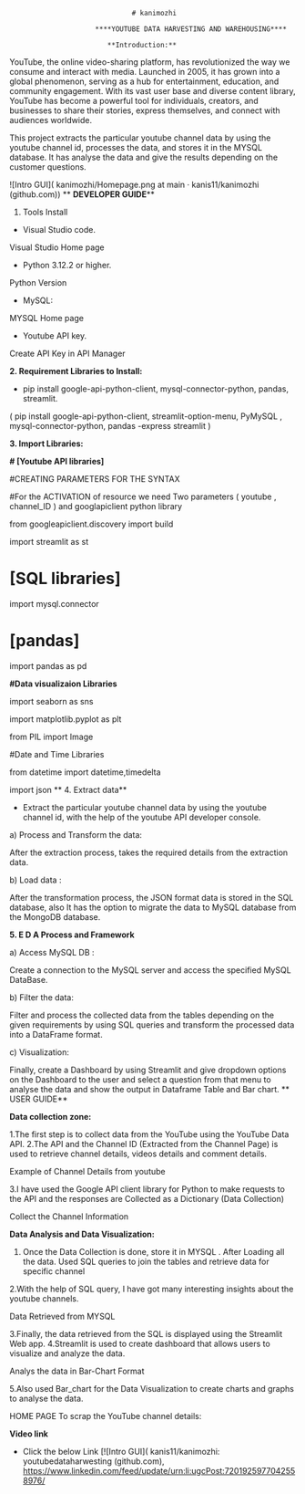                                  # kanimozhi

                         ****YOUTUBE DATA HARVESTING AND WAREHOUSING****

                            **Introduction:**

YouTube, the online video-sharing platform, has revolutionized the way we consume and interact with media. Launched in 2005, it has grown into a global phenomenon, serving as a hub for entertainment, education, and community engagement. With its vast user base and diverse content library, YouTube has become a powerful tool for individuals, creators, and businesses to share their stories, express themselves, and connect with audiences worldwide.

This project extracts the particular youtube channel data by using the youtube channel id, processes the data, and stores it in the MYSQL database. It has analyse the data and give the results depending on the customer questions.

![Intro GUI]( kanimozhi/Homepage.png at main · kanis11/kanimozhi (github.com))
**
**DEVELOPER GUIDE****

1. Tools Install

* Visual Studio code.

Visual Studio Home page

* Python 3.12.2 or higher.

Python Version

* MySQL:

MYSQL Home page

* Youtube API key.

Create API Key in API Manager

**2. Requirement Libraries to Install:**

* pip install google-api-python-client, mysql-connector-python, pandas, streamlit.

( pip install google-api-python-client, streamlit-option-menu, PyMySQL , mysql-connector-python, pandas -express streamlit )

**3. Import Libraries:**

**# [Youtube API libraries]**

#CREATING PARAMETERS FOR THE SYNTAX

#For the ACTIVATION of resource we need Two parameters ( youtube , channel_ID ) and googlapiclient python library

from googleapiclient.discovery import build

import streamlit as st

# [SQL libraries]

import mysql.connector

# [pandas]

import pandas as pd

**#Data visualizaion Libraries**

import seaborn as sns

import matplotlib.pyplot as plt

from PIL import Image

#Date and Time Libraries

from datetime import datetime,timedelta

import json
**
4. Extract data**

* Extract the particular youtube channel data by using the youtube channel id, with the help of the youtube API developer console.

a) Process and Transform the data:

After the extraction process, takes the required details from the extraction data.

b) Load data :

After the transformation process, the JSON format data is stored in the SQL database, also It has the option to migrate the data to MySQL database from the MongoDB database.

**5. E D A Process and Framework**

a) Access MySQL DB :

Create a connection to the MySQL server and access the specified MySQL DataBase.

b) Filter the data:

Filter and process the collected data from the tables depending on the given requirements by using SQL queries and transform the processed data into a DataFrame format.

c) Visualization:

Finally, create a Dashboard by using Streamlit and give dropdown options on the Dashboard to the user and select a question from that menu to analyse the data and show the output in Dataframe Table and Bar chart.
**
USER GUIDE**

**Data collection zone:**

1.The first step is to collect data from the YouTube using the YouTube Data API. 2.The API and the Channel ID (Extracted from the Channel Page) is used to retrieve channel details, videos details and comment details.

Example of Channel Details from youtube

3.I have used the Google API client library for Python to make requests to the API and the responses are Collected as a Dictionary (Data Collection)

Collect the Channel Information

**Data Analysis and Data Visualization:**

1. Once the Data Collection is done, store it in MYSQL . After Loading all the data. Used SQL queries to join the tables and retrieve data for specific channel

2.With the help of SQL query, I have got many interesting insights about the youtube channels.

Data Retrieved from MYSQL

3.Finally, the data retrieved from the SQL is displayed using the Streamlit Web app. 4.Streamlit is used to create dashboard that allows users to visualize and analyze the data.

Analys the data in Bar-Chart Format

5.Also used Bar_chart for the Data Visualization to create charts and graphs to analyse the data.

HOME PAGE To scrap the YouTube channel details:

**Video link**

* Click the below Link [![Intro GUI]( kanis11/kanimozhi: youtubedataharwesting (github.com), https://www.linkedin.com/feed/update/urn:li:ugcPost:7201925977042558976/
